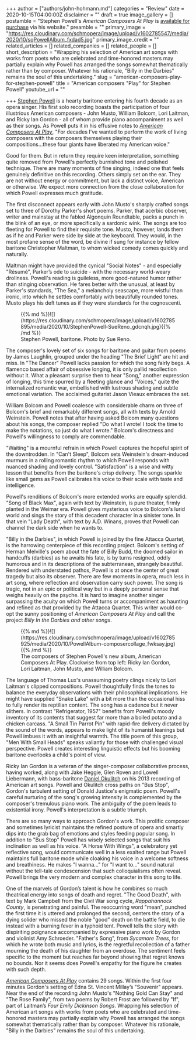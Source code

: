 +++
author = ["authors/john-hohmann.md"]
categories = "Review"
date = 2020-10-15T04:00:00Z
disclaimer = ""
draft = true
image_gallery = []
postamble = "Stephen Powell's _American Composers At Play_ is [available for purchase](https://stephenpowell.us/recordings) via his website."
preamble = ""
primary_image = "https://res.cloudinary.com/schmopera/image/upload/v1602785547/media/2020/10/sqPowellAlbum_fxdad5.jpg"
primary_image_credit = ""
related_articles = []
related_companies = []
related_people = []
short_description = "Wrapping his selection of American art songs with works from poets who are celebrated and time-honored masters may partially explain why Powell has arranged the songs somewhat thematically rather than by composer. Whatever his rationale, \"Billy in the Darbies\" remains the soul of this undertaking."
slug = "american-composers-play-for-stephen-powell"
title = "American composers \"Play\" for Stephen Powell"
youtube_url = ""

+++
[Stephen Powell](/scene/people/stephen-powell/) is a hearty baritone entering his fourth decade as an opera singer. His first solo recording boasts the participation of four illustrious American composers - John Musto, William Bolcom, Lori Laitman, and Ricky Ian Gordon - all of whom provide piano accompaniment as well as their songs. As Powell puts it in his effusive notes to [_American Composers At Play_](https://stephenpowell.us/recordings), "For decades I've wanted to perform the work of living composers with the composers themselves playing their compositions...these four giants have liberated my American voice."

Good for them. But in return they require keen interpretation, something quite removed from Powell's perfectly burnished tone and polished technique. There are many moments of fine singing, indeed one that feels genuinely definitive on this recording. Others simply set on the ear. They are not without energy or commitment, but lack a distinct voice, American or otherwise. We expect more connection from the close collaboration for which Powell expresses much gratitude.

The first disconnect appears early with John Musto's sharply crafted songs set to three of Dorothy Parker's short poems. Parker, that acerbic observer, writer and mainstay at the fabled Algonquin Roundtable, packs a punch in the blink of an eye, or more specifically a sardonic wink. The songs are too fleeting for Powell to find their requisite tone. Musto, however, lands them as if he and Parker were side by side at the keyboard. They would, in the most profane sense of the word, be divine if sung for instance by fellow baritone Christopher Maltman, to whom wicked comedy comes quickly and naturally.

Maltman might have provided the cynical "Social Notes" - and especially "Résumé", Parker’s ode to suicide - with the necessary world-weary drollness. Powell's reading is guileless, more good-natured humor rather than stinging observation. He fares better with the unusual, at least by Parker's standards, "The Sea," a melancholy seascape, more wistful than ironic, into which he settles comfortably with  beautifully rounded tones. Musto plays his deft tunes as if they were standards for the cognoscenti.

<figure data-type="image">{{% md %}}![](https://res.cloudinary.com/schmopera/image/upload/v1602785895/media/2020/10/StephenPowell-SueReno_gdcnqh.jpg){{% /md %}}

<figcaption>Stephen Powell, baritone. Photo by Sue Reno.</figcaption>

</figure>

The composer's lovely set of six songs for baritone and guitar from poems by James Laughlin, grouped under the heading "The Brief Light" are hit and miss. In "The Dancer" Powell lacks passion for which the song fairly begs. A flamenco based affair of obsessive longing, it is only pallid recollection without it. What a pleasant surprise then to hear "Song," another expression of longing, this time spurred by a fleeting glance and "Voices," quite the internalized romantic war, embellished with lustrous shading and subtle emotional variation. The acclaimed guitarist Jason Vieaux embraces the set.

William Bolcom and Powell coalesce with considerable charm on three of Bolcom's brief and remarkably different songs, all with texts by Arnold Weinstein. Powell notes that after having asked Bolcom many questions about his songs, the composer replied "Do what I wrote! I took the time to make the notations, so just do what I wrote." Bolcom's directness and Powell's willingness to comply are commendable.

"Waiting" is a mournful refrain in which Powell captures the hopeful spirit of the downtrodden. In "Can't Sleep", Bolcom sets Weinstein's dream-induced murmurs in a rolling romantic rhythm to which Powell responds with nuanced shading and lovely control. "Satisfaction" is a wise and witty lesson that benefits from the baritone's crisp delivery. The songs sparkle like small gems as Powell calibrates his voice to their scale with taste and intelligence.

Powell's renditions of Bolcom's more extended works are equally splendid. "Song of Black Max", again with text by Weinstein, is pure theater, firmly planted in the Weimar era. Powell gives mysterious voice to Bolcom's lurid world and sings the story of this decadent character in a sinister tone. In that vein "Lady Death", with text by A.D. Winans, proves that Powell can channel the dark side when he wants to.

"Billy in the Darbies", in which Powell is joined by the fine Attacca Quartet, is the harrowing centerpiece of this recording project. Bolcom's setting of Herman Melville's poem about the fate of Billy Budd, the doomed sailor in handcuffs (darbies) as he awaits his fate, is by turns resigned, oddly humorous and in its descriptions of the subterranean, strangely beautiful. Rendered with understated pathos, Powell is at once the center of great tragedy but also its observer. There are few moments in opera, much less in art song, where reflection and observation carry such power. The song is tragic, not in an epic or political way but in a deeply personal sense that weighs heavily on the psyche. It is hard to imagine another singer surpassing the acuity on which Powell turns or accompaniment as haunting and refined as that provided by the Attacca Quartet. This writer would co-opt the sunny positioning of _American Composers At Play_ and call the project _Billy In the Darbies and other songs_.

<figure data-type="image">{{% md %}}![](https://res.cloudinary.com/schmopera/image/upload/v1602785925/media/2020/10/PowellAlbum-composercollage_fwksay.jpg){{% /md %}}

<figcaption>The composers of Stephen Powell's new album, American Composers At Play. Clockwise from top left: Ricky Ian Gordon, Lori Laitman, John Musto, and William Bolcom.</figcaption>

</figure>

The language of Thomas Lux's unassuming poetry clings nicely to Lori Laitman's clipped compositions. Powell thoughtfully finds the tones to balance the everyday observations with their philosophical implications. He might have supplied "Snake Lake" with a bit more than the occasional hiss to fully render its reptilian content. The song has a cadence but it never slithers. In contrast "Refrigerator, 1957" benefits from Powell's moody inventory of its contents that suggest far more than a boiled potato and a chicken carcass. "A Small Tin Parrot Pin" with rapid-fire delivery dictated by the sound of the words, appears to make light of its humanist leanings but Powell imbues it with an insightful warmth. The title poem of this group, "Men With Small Heads" speaks valiantly for those with challenged visual perspective. Powell creates interesting linguistic effects but his booming baritone overlooks a child's point of view.

Ricky Ian Gordon is a veteran of the singer-composer collaborative process, having worked, along with Jake Heggie, Glen Roven and Lowell Liebermann, with bass-baritone [Daniel Okulitch](/scene/people/daniel-okulitch/) on his 2013 recording of American art songs. Powell and Okulitch cross paths on "Bus Stop", Gordon's turbulent setting of Donald Justice's enigmatic poem. Powell's careful nurturing of the song's growing intensity is complemented by the composer's tremulous piano work. The ambiguity of the poem leads to existential irony. Powell's interpretation is a subtle triumph.

There are so many ways to approach Gordon's work. This prolific composer and sometimes lyricist maintains the refined posture of opera and smartly dips into the grab bag of emotions and styles feeding popular song. In addition to "Bus Stop" Powell has wisely selected songs that suit his inclination as well as his voice. "A Horse With Wings", a celebratory yet reflective song, would communicate well in a less exalted range but Powell maintains full baritone mode while cloaking his voice in a welcome softness and breathiness. He makes "I wanna..." for "I want to..." sound natural without the tell-tale condescension that such colloquialisms often reveal. Powell brings the very modern and complex character in this song to life.

One of the marvels of Gordon’s talent is how he combines so much theatrical energy into songs of death and regret. "The Good Death", with text by Mark Campbell from the Civil War song cycle, _Rappahannock County_, is penetrating and painful. The reoccurring word "mean", punched the first time it is uttered and prolonged the second, centers the story of a dying solider who missed the noble "good" death on the battle field, to die instead with a burning fever in a typhoid tent. Powell tells the story with dispiriting poignance accompanied by expressive piano work by Gordon and violinist Amy Schroeder. "Father's Song", from _Sycamore Trees_, for which he wrote both music and lyrics, is the regretful recollection of a father mourning the death of his daughter from an overdose. The sentiment feels specific to the moment but reaches far beyond showing that regret knows no bounds. Nor it seems does Powell's empathy for the figure he creates with such depth.

[_American Composers At Play_](https://stephenpowell.us/recordings) contains 29 songs. Within the first four minutes Gordon's setting of Edna St. Vincent Millay’s "Souvenir" appears. Near the end of the recording John Musto's "Nothing Gold Can Stay" and "The Rose Family", from two poems by Robert Frost are followed by "If", part of Laitman’s _Four Emily Dickinson Songs_. Wrapping his selection of American art songs with works from poets who are celebrated and time-honored masters may partially explain why Powell has arranged the songs somewhat thematically rather than by composer. Whatever his rationale, "Billy in the Darbies" remains the soul of this undertaking.